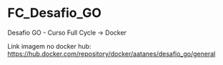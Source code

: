 # FC_Desafio_GO
Desafio GO - Curso Full Cycle -> Docker

Link imagem no docker hub: https://hub.docker.com/repository/docker/aatanes/desafio_go/general
